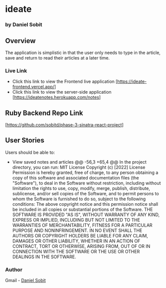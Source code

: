 # ideate 
### by Daniel Sobit

## Overview
The application is simplistic in that the user only needs to type in the article, save and return to read their articles at a later time.

### Live Link

- Click this link to view the Frontend live application [https://ideate-frontend.vercel.app/]
- Click this link to view the server-side application [https://ideatenotes.herokuapp.com/notes]

## Ruby Backend Repo Link
[https://github.com/sobitd/phase-3-sinatra-react-project]


## User Stories
Users should be able to:
* View saved notes and articles
@@ -56,3 +65,4 @@ In the project directory, you can run:
MIT License Copyright (c) [2022] License Permission is hereby granted, free of charge, to any person obtaining a copy of this software and associated documentation files (the "Software"), to deal in the Software without restriction, including without limitation the rights to use, copy, modify, merge, publish, distribute, sublicense, and/or sell copies of the Software, and to permit persons to whom the Software is furnished to do so, subject to the following conditions: The above copyright notice and this permission notice shall be included in all copies or substantial portions of the Software. THE SOFTWARE IS PROVIDED "AS IS", WITHOUT WARRANTY OF ANY KIND, EXPRESS OR IMPLIED, INCLUDING BUT NOT LIMITED TO THE WARRANTIES OF MERCHANTABILITY, FITNESS FOR A PARTICULAR PURPOSE AND NONINFRINGEMENT. IN NO EVENT SHALL THE AUTHORS OR COPYRIGHT HOLDERS BE LIABLE FOR ANY CLAIM, DAMAGES OR OTHER LIABILITY, WHETHER IN AN ACTION OF CONTRACT, TORT OR OTHERWISE, ARISING FROM, OUT OF OR IN CONNECTION WITH THE SOFTWARE OR THE USE OR OTHER DEALINGS IN THE SOFTWARE.

### Author
Gmail - [Daniel Sobit](daniel.sobit@student.moringaschool.com)
